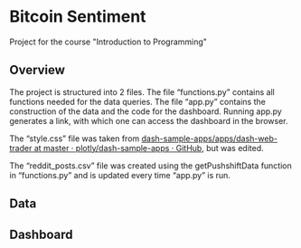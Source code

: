 # Bitcoin Sentiment
 Project for the course "Introduction to Programming"

## Overview
The project is structured into 2 files. The file “functions.py” contains all functions needed for the data queries. The file “app.py” contains the construction of the data and the code for the dashboard. Running app.py generates a link, with which one can access the dashboard in the browser. 

The “style.css” file was taken from [dash-sample-apps/apps/dash-web-trader at master · plotly/dash-sample-apps · GitHub](https://github.com/plotly/dash-sample-apps/tree/master/apps/dash-web-trader), but was edited.

The “reddit_posts.csv” file was created using the  getPushshiftData function in “functions.py” and is updated every time “app.py” is run. 

## Data
## Dashboard
